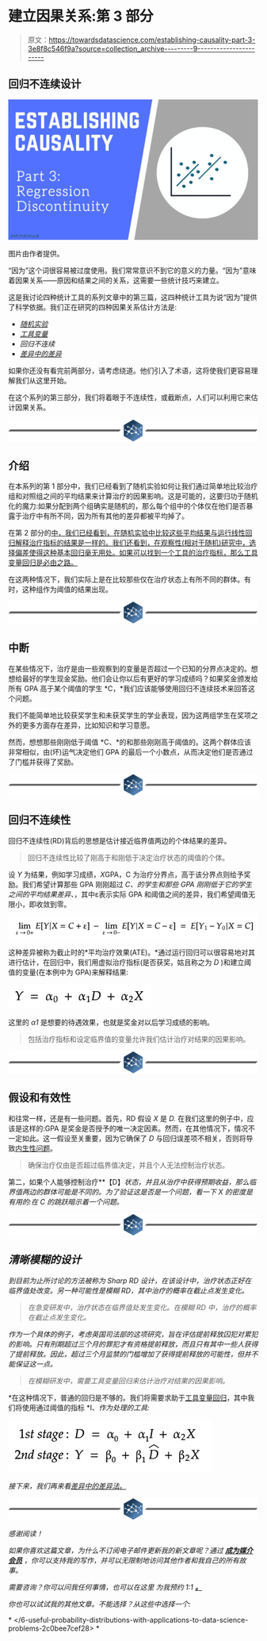 # 建立因果关系:第 3 部分

> 原文：<https://towardsdatascience.com/establishing-causality-part-3-3e8f8c546f9a?source=collection_archive---------9----------------------->

## 回归不连续设计

![](img/1c3fc27086552a5da38ee438ab2bfe16.png)

图片由作者提供。

“因为”这个词很容易被过度使用。我们常常意识不到它的意义的力量。“因为”意味着因果关系——原因和结果之间的关系，这需要一些统计技巧来建立。

这是我讨论四种统计工具的系列文章中的第三篇，这四种统计工具为说“因为”提供了科学依据。我们正在研究的四种因果关系估计方法是:

*   [*随机实验*](/establishing-causality-part-1-49cb9230884c)
*   [*工具变量*](/establishing-causality-part-2-45ab696d2246)
*   *回归不连续*
*   [*差异中的差异*](https://michaloleszak.medium.com/establishing-causality-part-4-5d3b5e917790)

如果你还没有看完前两部分，请考虑绕道。他们引入了术语，这将使我们更容易理解我们从这里开始。

在这个系列的第三部分，我们将着眼于不连续性，或截断点，人们可以利用它来估计因果关系。

![](img/647de3904c7641805596286533d029f4.png)

## 介绍

在本系列的第 1 部分中，我们已经看到了随机实验如何让我们通过简单地比较治疗组和对照组之间的平均结果来计算治疗的因果影响。这是可能的，这要归功于随机化的魔力:如果分配到两个组确实是随机的，那么每个组中的个体仅在他们是否暴露于治疗中有所不同，因为所有其他的差异都被平均掉了。

在第 2 部分的[中，我们已经看到，在随机实验中比较这些平均结果与运行线性回归解释治疗指标的结果是一样的。我们还看到，在观察性(相对于随机)研究中，选择偏差使得这种基本回归毫无用处。如果可以找到一个工具的治疗指标，那么工具变量回归是必由之路。](/establishing-causality-part-2-45ab696d2246)

在这两种情况下，我们实际上是在比较那些仅在治疗状态上有所不同的群体。有时，这种组作为阈值的结果出现。

![](img/647de3904c7641805596286533d029f4.png)

## 中断

在某些情况下，治疗是由一些观察到的变量是否超过一个已知的分界点决定的。想想给最好的学生现金奖励。他们会让你以后有更好的学习成绩吗？如果奖金颁发给所有 GPA 高于某个阈值的学生 *C，*我们应该能够使用回归不连续技术来回答这个问题。

我们不能简单地比较获奖学生和未获奖学生的学业表现，因为这两组学生在奖项之外的更多方面存在差异，比如知识和学习意愿。

然而，想想那些刚刚低于阈值 *C、*的和那些刚刚高于阈值的。这两个群体应该非常相似，由(坏)运气决定他们 GPA 的最后一个小数点，从而决定他们是否通过了门槛并获得了奖励。

![](img/647de3904c7641805596286533d029f4.png)

## 回归不连续性

回归不连续性(RD)背后的思想是估计接近临界值两边的个体结果的差异。

> 回归不连续性比较了刚高于和刚低于决定治疗状态的阈值的个体。

设 *Y* 为结果，例如学习成绩，*X*GPA，C 为治疗分界点，高于该分界点则给予奖励。我们希望计算那些 GPA 刚刚超过 *C、*的学生和那些 GPA 刚刚低于它的学生之间的平均结果差异*、*，其中ε表示实际 GPA 和阈值之间的差异，我们希望阈值无限小，即收敛到零。

![](img/0f52a670c0831214cdbe720a1f5e1d04.png)

这种差异被称为截止时的*平均治疗效果(ATE)。*通过运行回归可以很容易地对其进行估计，在回归中，我们用虚拟治疗指标(是否获奖，姑且称之为 *D* )和建立阈值的变量(在本例中为 GPA)来解释结果:

![](img/fb510402be2efe7f3ffdad7167c16eb3.png)

这里的 *α1* 是想要的待遇效果，也就是奖金对以后学习成绩的影响。

> 包括治疗指标和设定临界值的变量允许我们估计治疗对结果的因果影响。

![](img/647de3904c7641805596286533d029f4.png)

## 假设和有效性

和往常一样，还是有一些问题。首先，RD 假设 *X* 是 *D.* 在我们这里的例子中，应该是这样的:GPA 是奖金是否授予的唯一决定因素。然而，在其他情况下，情况不一定如此。这一假设至关重要，因为它确保了 *D* 与回归误差项不相关，否则将导致[内生性问题](https://en.wikipedia.org/wiki/Endogeneity_(econometrics))。

> 确保治疗仅由是否超过临界值决定，并且个人无法控制治疗状态。

第二，如果个人能够控制治疗**【D】*状态，并且从治疗中获得预期收益，那么临界值两边的群体可能是不同的。为了验证这是否是一个问题，看一下 *X* 的密度是有用的:在 *C* 的跳跃暗示着一个问题。*

*![](img/647de3904c7641805596286533d029f4.png)*

## *清晰模糊的设计*

*到目前为止所讨论的方法被称为 Sharp RD 设计，在该设计中，治疗状态正好在临界值处改变。另一种可能性是模糊 RD，其中治疗的概率在截止点发生变化。*

> *在急变研发中，治疗状态在临界值处发生变化。在模糊 RD 中，治疗的概率在截止点发生变化。*

*作为一个具体的例子，考虑英国司法部的这项研究，旨在评估提前释放囚犯对累犯的影响。只有刑期超过三个月的罪犯才有资格提前释放，而且只有其中一些人获得了提前释放。因此，超过三个月监禁的门槛增加了获得提前释放的可能性，但并不能保证这一点。*

> *在模糊研发中，需要工具变量回归来估计治疗对结果的因果影响。*

*在这种情况下，普通的回归是不够的。我们将需要求助于[工具变量回归](/establishing-causality-part-2-45ab696d2246)，其中我们将使用通过阈值的指标 *I、*作为处理的工具:*

*![](img/ff99e4dd0f622cb02aaf3e4e5ac386c6.png)*

*接下来，我们再来看[差异中的差异法。](https://michaloleszak.medium.com/establishing-causality-part-4-5d3b5e917790)*

*![](img/647de3904c7641805596286533d029f4.png)*

*感谢阅读！*

*如果你喜欢这篇文章，为什么不订阅电子邮件更新我的新文章呢？通过 [**成为媒介会员**](https://michaloleszak.medium.com/membership) ，你可以支持我的写作，并可以无限制地访问其他作者和我自己的所有故事。*

*需要咨询？你可以问我任何事情，也可以在这里 为我预约 1:1 [**。**](http://hiretheauthor.com/michal)*

*你也可以试试我的其他文章。不能选择？从这些中选择一个:*

*</establishing-causality-part-1-49cb9230884c>  </establishing-causality-part-2-45ab696d2246>  </6-useful-probability-distributions-with-applications-to-data-science-problems-2c0bee7cef28> *